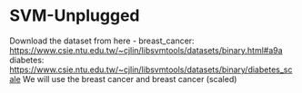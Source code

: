 # SVM-Unplugged

Download the dataset from here - 
breast_cancer: https://www.csie.ntu.edu.tw/~cjlin/libsvmtools/datasets/binary.html#a9a
diabetes: https://www.csie.ntu.edu.tw/~cjlin/libsvmtools/datasets/binary/diabetes_scale
We will use the breast cancer and breast cancer (scaled)
